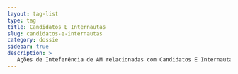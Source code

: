```yaml
---
layout: tag-list
type: tag
title: Candidatos E Internautas
slug: candidatos-e-internautas
category: dossie
sidebar: true
description: >
   Ações de Inteferência de AM relacionadas com Candidatos E Internautas
---
```

